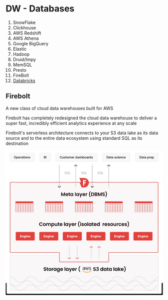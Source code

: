 # DW - Databases

1. SnowFlake
2. Clickhouse
3. AWS Redshift
4. AWS Athena
5. Google BigQuery
6. Elastic
7. Hadoop
8. Druid/Impy
9. MemSQL
10. Presto
11. FireBolt
12. [Databricks](technologies/databricks/readme.md)

## Firebolt

A new class of cloud data warehouses built for AWS

Firebolt has completely redesigned the cloud data warehouse to deliver a super fast, incredibly efficient analytics experience at any scale

Firebolt's serverless architecture connects to your S3 data lake as its data source and to the entire data ecosystem using standard SQL as its destination

![image](../../media/Data-Warehousing_Databases-image1.jpg)
